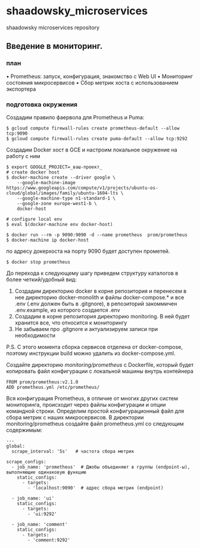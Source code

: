 # shaadowsky_microservices
shaadowsky microservices repository

## Введение в мониторинг.

### план

• Prometheus: запуск, конфигурация, знакомство с Web UI
• Мониторинг состояния микросервисов
• Сбор метрик хоста с использованием экспортера

### подготовка окружения

Создадим правило фаервола для Prometheus и Puma:

```
$ gcloud compute firewall-rules create prometheus-default --allow tcp:9090
$ gcloud compute firewall-rules create puma-default --allow tcp:9292
```

Создадим Docker хост в GCE и настроим локальное окружение на работу с ним

```
$ export GOOGLE_PROJECT=_ваш-проект_
# create docker host
$ docker-machine create --driver google \
    --google-machine-image https://www.googleapis.com/compute/v1/projects/ubuntu-os-cloud/global/images/family/ubuntu-1604-lts \
    --google-machine-type n1-standard-1 \
    --google-zone europe-west1-b \
    docker-host

# configure local env
$ eval $(docker-machine env docker-host)

$ docker run --rm -p 9090:9090 -d --name prometheus  prom/prometheus
$ docker-machine ip docker-host
```

по адресу докерхоста на порту 9090 будет доступен прометей.

```
$ docker stop prometheus
```

До перехода к следующему шагу приведем структуру каталогов в более четкий/удобный вид:
1. Создадим директорию docker в корне репозитория и перенесем в нее директорию docker-monolith и файлы docker-compose.* и все .env (.env должен быть в .gitgnore), в репозиторий закоммичен .env.example, из которого создается .env
2. Создадим в корне репозитория директорию monitoring. В ней будет хранится все, что относится к мониторингу
3. Не забываем про .gitgnore и актуализируем записи при необходимости

P.S. С этого момента сборка сервисов отделена от  docker-compose, поэтому инструкции build можно удалить из docker-compose.yml.

Создайте директорию _monitoring/prometheus_ c Dockerfile, который будет копировать файл конфигурации с локальной машины внутрь контейнера

```
FROM prom/prometheus:v2.1.0
ADD prometheus.yml /etc/prometheus/
```

Вся конфигурация Prometheus, в отличие от многих других систем мониторинга, происходит через файлы конфигурации и опции командной строки. Определим простой конфигурационный файл для сбора метрик с наших микросервисов. В директории monitoring/prometheus создайте файл prometheus.yml со следующим содержимым:

```
---
global:
  scrape_interval: '5s'   # частота сбора метрик

scrape_configs:
  - job_name: 'prometheus'  # Джобы объединяют в группы (endpoint-ы), выполняющие одинаковую функцию
    static_configs:
      - targets:
        - 'localhost:9090'  # адрес сбора метрик (endpoint)

  - job_name: 'ui'
    static_configs:
      - targets:
        - 'ui:9292'

  - job_name: 'comment'
    static_configs:
      - targets:
        - 'comment:9292'
```
